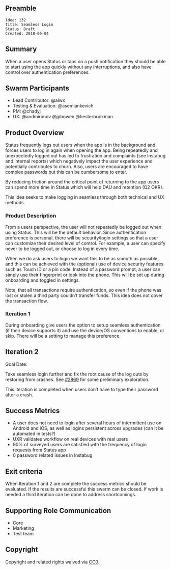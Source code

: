 ## Preamble

    Idea: 132
    Title: Seamless Login
    Status: Draft
    Created: 2018-05-04


## Summary

When a user opens Status or taps on a push notification they should be able to start using the app quickly without any interruptions, and also have control over authentication preferences.

## Swarm Participants
- Lead Contributor: @alwx
- Testing & Evaluation: @asemiankevich
- PM: @chadyj
- UX: @andmironov @jpbowen @hesterbruikman


## Product Overview

Status frequently logs out users when the app is in the background and forces users to log in again when opening the app. Being repeatedly and unexpectedly logged out has led to frustration and complaints (see Instabug and internal reports) which negatively impact the user experience and potentially contributes to churn. Also, users are encouraged to have complex passwords but this can be cumbersome to enter.

By reducing friction around the critical point of returning to the app users can spend more time in Status which will help DAU and retention (Q2 OKR).

This idea seeks to make logging in seamless through both technical and UX methods.


### Product Description

From a users perspective, the user will not repeatedly be logged out when using Status. This will be the default behavior. Since authentication preference is personal, there will be security/login settings so that a user can customize their desired level of control. For example, a user can specify never to be logged out, or choose to log in every time.

When we do ask users to login we want this to be as smooth as possible, and this can be achieved with the (optional) use of device security features such as Touch ID or a pin code. Instead of a password prompt, a user can simply use their fingerprint or look into the phone. This will be set up during onboarding and toggled in settings.

Note, that all transactions require authentication, so even if the phone was lost or stolen a third party couldn’t transfer funds. This idea does not cover the transaction flow.


### Iteration 1

During onboarding give users the option to setup seamless authentication (if their device supports it) and use the device/OS conventions to enable, or skip. There will be a setting to manage this preference.

## Iteration 2

Goal Date:

Take seamless login further and fix the root cause of the log outs by restoring from crashes. See [#2869](https://github.com/status-im/status-react/issues/2869#issuecomment-376098196) for some preliminary exploration.

This iteration is completed when users don’t have to type their password after a crash.


## Success Metrics

- A user does not need to login after several hours of intermittent use on Android and iOS, as well as logins persistent across upgrades (can it be automated in tests?)
- UXR validates workflow on real devices with real users
- 90% of surveyed users are satisfied with the frequency of login requests from Status app
- 0 password related issues in Instabug


## Exit criteria

When Iteration 1 and 2 are complete the success metrics should be evaluated. If the results are successful this swarm can be closed. If work is needed a third iteration can be done to address shortcomings.

## Supporting Role Communication

- Core
- Marketing
- Test team

## Copyright
Copyright and related rights waived via [CC0](https://creativecommons.org/publicdomain/zero/1.0/).
